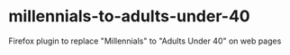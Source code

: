 # millennials-to-adults-under-40
Firefox plugin to replace "Millennials" to "Adults Under 40" on web pages
